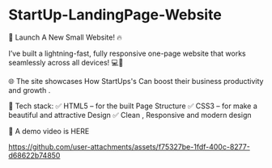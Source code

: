 # StartUp-LandingPage-Website

🚀 Launch A New Small Website! 🔥

I’ve built a lightning-fast, fully responsive one-page website that works seamlessly across all devices! 💻📱

🌐 The site showcases How StartUps's Can boost their business productivity and growth .

🔧 Tech stack:
✅ HTML5 – for the built Page Structure 
✅ CSS3 – for make a beautiful and attractive Design 
✅ Clean , Responsive  and modern design

🎥 A demo video is HERE 


https://github.com/user-attachments/assets/f75327be-1fdf-400c-8277-d68622b74850

